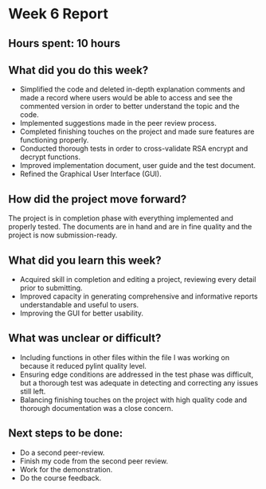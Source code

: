 # Week 6 Report

## Hours spent: 10 hours

## What did you do this week?
- Simplified the code and deleted in-depth explanation comments and made a record where users would be able to access and see the commented version in order to better understand the topic and the code.
- Implemented suggestions made in the peer review process.
- Completed finishing touches on the project and made sure features are functioning properly.
- Conducted thorough tests in order to cross-validate RSA encrypt and decrypt functions.
- Improved implementation document, user guide and the test document.
- Refined the Graphical User Interface (GUI).

## How did the project move forward?
The project is in completion phase with everything implemented and properly tested. The documents are in hand and are in fine quality and the project is now submission-ready.

## What did you learn this week?
- Acquired skill in completion and editing a project, reviewing every detail prior to submitting.
- Improved capacity in generating comprehensive and informative reports understandable and useful to users.
- Improving the GUI for better usability.

## What was unclear or difficult?
- Including functions in other files within the file I was working on because it reduced pylint quality level.
- Ensuring edge conditions are addressed in the test phase was difficult, but a thorough test was adequate in detecting and correcting any issues still left.
- Balancing finishing touches on the project with high quality code and thorough documentation was a close concern.

## Next steps to be done:
- Do a second peer-review. 
- Finish my code from the second peer review.
- Work for the demonstration.
- Do the course feedback.